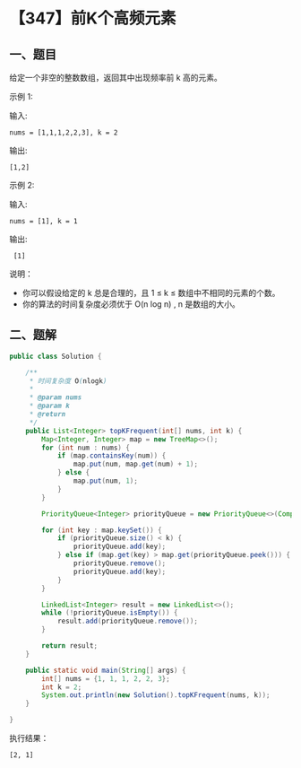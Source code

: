 # 【347】前K个高频元素

<Counter :path="'leetcode'" :name="'【347】前K个高频元素'"></Counter>

## 一、题目

给定一个非空的整数数组，返回其中出现频率前 k 高的元素。

示例 1:

输入: 
```console
nums = [1,1,1,2,2,3], k = 2
```

输出: 
```console
[1,2]
```
示例 2:

输入: 
```console
nums = [1], k = 1
```

输出:
```console
 [1]
```

说明：

* 你可以假设给定的 k 总是合理的，且 1 ≤ k ≤ 数组中不相同的元素的个数。
* 你的算法的时间复杂度必须优于 O(n log n) , n 是数组的大小。

## 二、题解

```java
public class Solution {

    /**
     * 时间复杂度 O(nlogk)
     *
     * @param nums
     * @param k
     * @return
     */
    public List<Integer> topKFrequent(int[] nums, int k) {
        Map<Integer, Integer> map = new TreeMap<>();
        for (int num : nums) {
            if (map.containsKey(num)) {
                map.put(num, map.get(num) + 1);
            } else {
                map.put(num, 1);
            }
        }

        PriorityQueue<Integer> priorityQueue = new PriorityQueue<>(Comparator.comparingInt(map::get));

        for (int key : map.keySet()) {
            if (priorityQueue.size() < k) {
                priorityQueue.add(key);
            } else if (map.get(key) > map.get(priorityQueue.peek())) {
                priorityQueue.remove();
                priorityQueue.add(key);
            }
        }

        LinkedList<Integer> result = new LinkedList<>();
        while (!priorityQueue.isEmpty()) {
            result.add(priorityQueue.remove());
        }

        return result;
    }

    public static void main(String[] args) {
        int[] nums = {1, 1, 1, 2, 2, 3};
        int k = 2;
        System.out.println(new Solution().topKFrequent(nums, k));
    }

}
```

执行结果：
```console
[2, 1]
```

<Valine></Valine>
